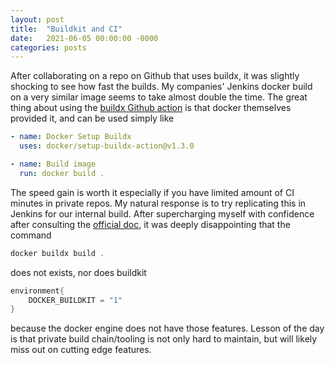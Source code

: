 ```yaml
---
layout: post
title:  "Buildkit and CI"
date:   2021-06-05 00:00:00 -0000
categories: posts
---
```


After collaborating on a repo on Github that uses buildx, it was slightly shocking to see how fast the
builds.  My companies' Jenkins docker build on a very similar image seems to take almost double the time.
The great thing about using the
[buildx Github action](https://github.com/docker/setup-buildx-action)
is that docker themselves provided it, and can be used simply like

```yaml
- name: Docker Setup Buildx
  uses: docker/setup-buildx-action@v1.3.0

- name: Build image
  run: docker build .
```

The speed gain is worth it especially if you have limited amount of CI minutes in private repos. My natural
response is to try replicating this in Jenkins for our internal build.  After supercharging myself with
confidence after consulting the
[official doc](https://docs.docker.com/develop/develop-images/build_enhancements/),
it was deeply disappointing that the command

```groovy
docker buildx build .
```

does not exists, nor does buildkit

```groovy
environment{
    DOCKER_BUILDKIT = "1"
}
```

because the docker engine does not have those features. Lesson of the day is that private build chain/tooling
is not only hard to maintain, but will likely miss out on cutting edge features.
